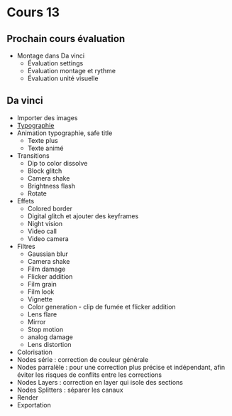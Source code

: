 # Cours 13

<style>.md-footer{display:none;}</style>

## Prochain cours évaluation
* Montage dans Da vinci
  * Évaluation settings
  * Évaluation montage et rythme
  * Évaluation unité visuelle


## Da vinci
* Importer des images
* [Typographie](https://uqam-my.sharepoint.com/:p:/g/personal/lavoie-pilote_francoise_uqam_ca/EZOvjr6idJ9CqxT2XqE1d_8B4DlcVjqMIh6dQ5Dp1M0PRA?e=Yjg0IK)
* Animation typographie, safe title
  * Texte plus
  * Texte animé
* Transitions
  * Dip to color dissolve
  * Block glitch
  * Camera shake
  * Brightness flash
  * Rotate
* Effets
  * Colored border
  * Digital glitch et ajouter des keyframes
  * Night vision
  * Video call
  * Video camera
* Filtres
  * Gaussian blur
  * Camera shake
  * Film damage
  * Flicker addition
  * Film grain
  * Film look
  * Vignette
  * Color generation  - clip de fumée et flicker addition
  * Lens flare
  * Mirror
  * Stop motion
  * analog damage
  * Lens distortion
 * Colorisation
  * Nodes série : correction de couleur générale
  * Nodes parralèle : pour une correction plus précise et indépendant, afin éviter les risques de conflits entre les corrections
  * Nodes Layers : correction en layer qui isole des sections
  * Nodes Splitters : séparer les canaux 
* Render
* Exportation
